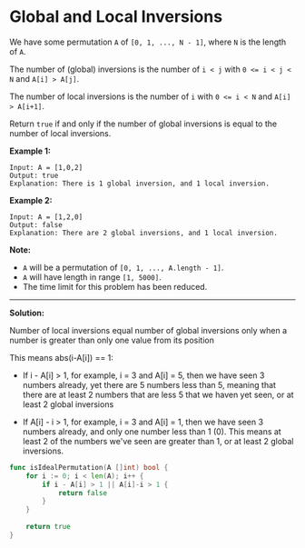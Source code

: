 # Global and Local Inversions

We have some permutation  `A`  of  `[0, 1, ..., N - 1]`, where  `N`  is the length of  `A`.

The number of (global) inversions is the number of  `i < j`  with  `0 <= i < j < N`  and  `A[i] > A[j]`.

The number of local inversions is the number of  `i`  with  `0 <= i < N`  and  `A[i] > A[i+1]`.

Return  `true` if and only if the number of global inversions is equal to the number of local inversions.

**Example 1:**

    Input: A = [1,0,2]
    Output: true
    Explanation: There is 1 global inversion, and 1 local inversion.

**Example 2:**

    Input: A = [1,2,0]
    Output: false
    Explanation: There are 2 global inversions, and 1 local inversion.

**Note:**

-   `A`  will be a permutation of  `[0, 1, ..., A.length - 1]`.
-   `A`  will have length in range  `[1, 5000]`.
-   The time limit for this problem has been reduced.

---

**Solution:**

Number of local inversions equal number of global inversions only when a number is greater than only one value from its position

This means abs(i-A[i]) == 1:
* If i - A[i] > 1, for example, i = 3 and A[i] = 5, then we have seen 3 numbers already, yet there are 5 numbers less than 5, meaning that there are at least 2 numbers that are less 5 that we haven yet seen, or at least 2 global inversions

* If A[i] - i > 1, for example, i = 3 and A[i] = 1, then we have seen 3 numbers already, and only one number less than 1 (0). This means at least 2 of the numbers we've seen are greater than 1, or at least 2 global inversions.

```go
func isIdealPermutation(A []int) bool {
    for i := 0; i < len(A); i++ {
        if i - A[i] > 1 || A[i]-i > 1 {
            return false
        }
    }
    
    return true
}
```

